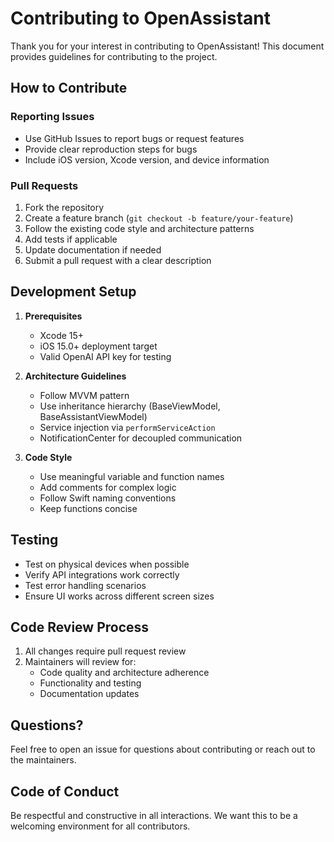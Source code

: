 # Contributing to OpenAssistant

Thank you for your interest in contributing to OpenAssistant! This document provides guidelines for contributing to the project.

## How to Contribute

### Reporting Issues
- Use GitHub Issues to report bugs or request features
- Provide clear reproduction steps for bugs
- Include iOS version, Xcode version, and device information

### Pull Requests
1. Fork the repository
2. Create a feature branch (`git checkout -b feature/your-feature`)
3. Follow the existing code style and architecture patterns
4. Add tests if applicable
5. Update documentation if needed
6. Submit a pull request with a clear description

## Development Setup

1. **Prerequisites**
   - Xcode 15+
   - iOS 15.0+ deployment target
   - Valid OpenAI API key for testing

2. **Architecture Guidelines**
   - Follow MVVM pattern
   - Use inheritance hierarchy (BaseViewModel, BaseAssistantViewModel)
   - Service injection via `performServiceAction`
   - NotificationCenter for decoupled communication

3. **Code Style**
   - Use meaningful variable and function names
   - Add comments for complex logic
   - Follow Swift naming conventions
   - Keep functions concise

## Testing
- Test on physical devices when possible
- Verify API integrations work correctly
- Test error handling scenarios
- Ensure UI works across different screen sizes

## Code Review Process
1. All changes require pull request review
2. Maintainers will review for:
   - Code quality and architecture adherence
   - Functionality and testing
   - Documentation updates

## Questions?
Feel free to open an issue for questions about contributing or reach out to the maintainers.

## Code of Conduct
Be respectful and constructive in all interactions. We want this to be a welcoming environment for all contributors.
